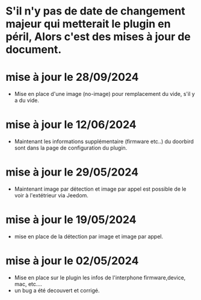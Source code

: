 S'il n'y pas de date de changement majeur qui metterait le plugin en péril, Alors c'est des mises à jour de document.
===


mise à jour le 28/09/2024
===
- Mise en place d'une image (no-image) pour remplacement du vide, s'il y a du vide.

mise à jour le 12/06/2024
===
- Maintenant les informations supplémentaire (firmware etc..) du doorbird sont dans la page de configuration du plugin.
  
mise à jour le 29/05/2024
===
- Maintenant image par détection et image par appel est possible de le voir à l'extétrieur via Jeedom.
  
mise à jour le 19/05/2024
===
- mise en place de la détection par image et image par appel.
  
mise à jour le 02/05/2024
===

- Mise en place sur le plugin les infos de l'interphone firmware,device, mac, etc....
- un bug a été decouvert et corrigé.
